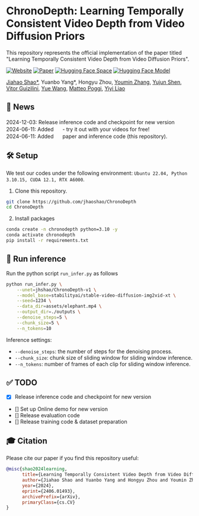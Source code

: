 # ChronoDepth: Learning Temporally Consistent Video Depth from Video Diffusion Priors

This repository represents the official implementation of the paper titled "Learning Temporally Consistent Video Depth from Video Diffusion Priors".

[![Website](https://img.shields.io/website?url=https%3A%2F%2Fjhaoshao.github.io%2FChronoDepth%2F&up_message=ChronoDepth&up_color=blue&style=flat&logo=timescale&logoColor=%23FFDC0F)](https://xdimlab.github.io/ChronoDepth/) [![Paper](https://img.shields.io/badge/arXiv-PDF-b31b1b)](https://arxiv.org/abs/2406.01493) [![Hugging Face Space](https://img.shields.io/badge/🤗%20Hugging%20Face-Space-yellow)](https://huggingface.co/spaces/jhshao/ChronoDepth)
[![Hugging Face Model](https://img.shields.io/badge/🤗%20Hugging%20Face-Model-green)](https://huggingface.co/jhshao/ChronoDepth-v1)

[Jiahao Shao*](https://jhaoshao.github.io/), Yuanbo Yang*, Hongyu Zhou, [Youmin Zhang](https://youmi-zym.github.io/),  [Yujun Shen](https://shenyujun.github.io/), [Vitor Guizilini](https://vitorguizilini.github.io/), [Yue Wang](https://yuewang.xyz/), [Matteo Poggi](https://mattpoggi.github.io/), [Yiyi Liao](https://yiyiliao.github.io/ )

## 📢 News
2024-12-03: Release inference code and checkpoint for new version <a href="https://huggingface.co/jhshao/ChronoDepth-v1"><img src="https://img.shields.io/badge/🤗%20Hugging%20Face-Model-green" height="16"></a>
2024-06-11: Added <a href="https://huggingface.co/spaces/jhshao/ChronoDepth"><img src="https://img.shields.io/badge/🤗%20Hugging%20Face-Space-yellow" height="16"></a> - try it out with your videos for free!<br>2024-06-11: Added <a href="https://arxiv.org/abs/2406.01493"><img src="https://img.shields.io/badge/arXiv-PDF-b31b1b" height="16"></a> paper and inference code (this repository).


## 🛠️ Setup
We test our codes under the following environment: `Ubuntu 22.04, Python 3.10.15, CUDA 12.1, RTX A6000`.
1. Clone this repository.
```bash
git clone https://github.com/jhaoshao/ChronoDepth
cd ChronoDepth
```
2. Install packages
```bash
conda create -n chronodepth python=3.10 -y
conda activate chronodepth
pip install -r requirements.txt
```

## 🚀 Run inference
Run the python script `run_infer.py` as follows
```bash
python run_infer.py \
    --unet=jhshao/ChronoDepth-v1 \
    --model_base=stabilityai/stable-video-diffusion-img2vid-xt \
    --seed=1234 \
    --data_dir=assets/elephant.mp4 \
    --output_dir=./outputs \
    --denoise_steps=5 \
    --chunk_size=5 \
    --n_tokens=10
```
Inference settings:
- `--denoise_steps`: the number of steps for the denoising process.
- `--chunk_size`: chunk size of sliding window for sliding window inference.
- `--n_tokens`: number of frames of each clip for sliding window inference.

## ✅ TODO
- [x] Release inference code and checkpoint for new version
- [] Set up Online demo for new version
- [] Release evaluation code
- [] Release training code & dataset preparation

## 🎓 Citation

Please cite our paper if you find this repository useful:

```bibtex
@misc{shao2024learning,
      title={Learning Temporally Consistent Video Depth from Video Diffusion Priors}, 
      author={Jiahao Shao and Yuanbo Yang and Hongyu Zhou and Youmin Zhang and Yujun Shen and Matteo Poggi and Yiyi Liao},
      year={2024},
      eprint={2406.01493},
      archivePrefix={arXiv},
      primaryClass={cs.CV}
}
```